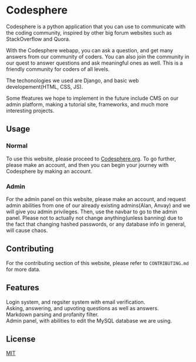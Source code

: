 # Codesphere

Codesphere is a python application that you can use to communicate with the coding community, inspired by other big forum websites such as StackOverflow and Quora.

With the Codesphere webapp, you can ask a question, and get many answers from our community of coders. You can also join the community in our quest to answer questions and ask meaningful ones as well. This is a friendly community for coders of all levels. 

The techonologies we used are Django, and basic web developement(HTML, CSS, JS).

Some ffeatures we hope to implement in the future include CMS on our admin platform, making a tutorial site, frameworks, and much more interesting projects.

## Usage

### Normal
To use this website, please proceed to [Codesphere.org](https://www.codesphere.org). To go further, please make an account, and then you can begin your journey with Codesphere by making an account.

### Admin
For the admin panel on this website, please make an account, and request admin abilities from one of our already existing admins(Alan, Anvay) and we will give you admin privileges. Then, use the navbar to go to the admin panel. Please not to actually not change anything(unless banning) due to the fact that changing hashed passwords, or any database info in general, will cause chaos.

## Contributing

For the contributing section of this website, please refer to `CONTRIBUTING.md` for more data.

## Features
Login system, and regsiter system with email verification. <br>
Asking, answering, and upvoting questions as well as answers. <br>
Markdown parsing and profanity filter. <br>
Admin panel, with abilities to edit the MySQL database we are using.

## License
[MIT](https://choosealicense.com/licenses/mit/)
